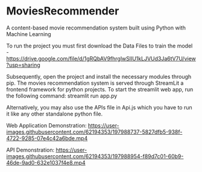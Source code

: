 # MoviesRecommender
A content-based movie recommendation system built using Python with Machine Learning

To run the project you must first download the Data Files to train the model - https://drive.google.com/file/d/1gRQbAV9fhrglwSlIU1kLJVUd3Ja6tV7U/view?usp=sharing

Subsequently, open the project and install the necessary modules through pip.
The movies recommendation system is served through StreamLit a frontend framework for python projects. 
To start the streamlit web app, run the following command: streamlit run app.py

Alternatively, you may also use the APIs file in Api.js which you have to run it like any other standalone python file.

Web Application Demonstration:
https://user-images.githubusercontent.com/62194353/197988737-5827dfb5-938f-4722-9285-07e4c42a6bde.mp4

API Demonstration:
https://user-images.githubusercontent.com/62194353/197988954-f89d7c01-60b9-46de-9ad0-632e1037f4e8.mp4
